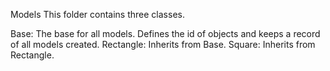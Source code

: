 Models
This folder contains three classes.

Base: The base for all models. Defines the id of objects and keeps a record of all models created.
Rectangle: Inherits from Base.
Square: Inherits from Rectangle.
